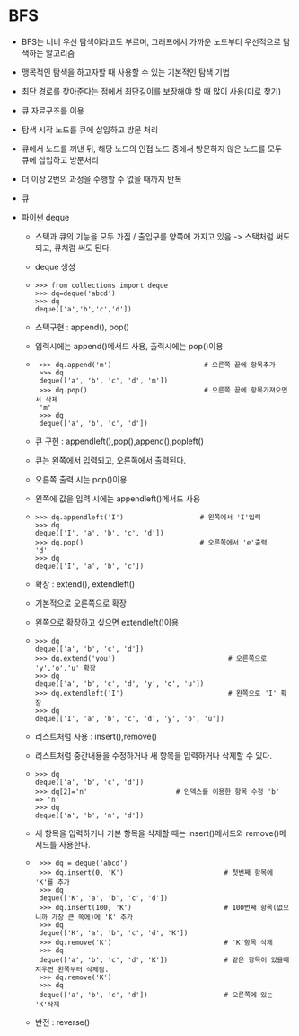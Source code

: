 # BFS
 - BFS는 너비 우선 탐색이라고도 부르며, 그래프에서 가까운 노드부터 우선적으로 탐색하는 알고리즘
 - 맹목적인 탐색을 하고자할 때 사용할 수 있는 기본적인 탐색 기법
 - 최단 경로를 찾아준다는  점에서 최단길이를 보장해야 할 때 많이 사용(미로 찾기)
 - 큐 자료구조를 이용
  - 탐색 시작 노드를 큐에 삽입하고 방문 처리
  - 큐에서 노드를 꺼낸 뒤, 해당 노드의 인접 노드 중에서 방문하지 않은 노드를 모두 큐에 삽입하고 방문처리
  - 더 이상 2번의 과정을 수행할 수 없을 때까지 반복
 - 큐

 - 파이썬 deque
   - 스택과 큐의 기능을 모두 가짐 / 출입구를 양쪽에 가지고 있음 -> 스택처럼 써도 되고, 큐처럼 써도 된다.
   - deque 생성
   - ```
     >>> from collections import deque
     >>> dq=deque('abcd')
     >>> dq
     deque(['a','b','c','d'])
     ``` 

   - 스택구현 : append(), pop()
   - 입력시에는 append()메서드 사용, 출력시에는 pop()이용
   - ```
      >>> dq.append('m')                       # 오른쪽 끝에 항목추가
      >>> dq
      deque(['a', 'b', 'c', 'd', 'm'])
      >>> dq.pop()                             # 오른쪽 끝에 항목가져오면서 삭제
      'm'
      >>> dq
      deque(['a', 'b', 'c', 'd']) 
     ```
  
   - 큐 구현 : appendleft(),pop(),append(),popleft()
   - 큐는 왼쪽에서 입력되고, 오른쪽에서 출력된다.
   - 오른쪽 출력 시는 pop()이용
   - 왼쪽에 값을 입력 시에는 appendleft()메서드 사용
   - ```
     >>> dq.appendleft('I')                   # 왼쪽에서 'I'입력
     >>> dq
     deque(['I', 'a', 'b', 'c', 'd'])
     >>> dq.pop()                             # 오른쪽에서 'e'출력
     'd'
     >>> dq
     deque(['I', 'a', 'b', 'c']) 

     ```
  
   - 확장 : extend(), extendleft()
   - 기본적으로 오른쪽으로 확장
   - 왼쪽으로 확장하고 싶으면 extendleft()이용
   - ```
     >>> dq
     deque(['a', 'b', 'c', 'd'])
     >>> dq.extend('you')                            # 오른쪽으로 'y','o','u' 확장
     >>> dq
     deque(['a', 'b', 'c', 'd', 'y', 'o', 'u'])
     >>> dq.extendleft('I')                          # 왼쪽으로 'I' 확장
     >>> dq
     deque(['I', 'a', 'b', 'c', 'd', 'y', 'o', 'u']) 

     ```
  
   - 리스트처럼 사용 : insert(),remove()
   - 리스트처럼 중간내용을 수정하거나 새 항목을 입력하거나 삭제할 수 있다.
   - ```
     >>> dq
     deque(['a', 'b', 'c', 'd'])
     >>> dq[2]='n'                      # 인덱스를 이용한 항목 수정 'b' => 'n'
     >>> dq
     deque(['a', 'b', 'n', 'd']) 
     
     ```
   - 새 항목을 입력하거나 기본 항목을 삭제할 때는 insert()메서드와 remove()메서드를 사용한다.
   - ```
      >>> dq = deque('abcd')
      >>> dq.insert(0, 'K')                         # 첫번째 항목에 'K'를 추가
      >>> dq
      deque(['K', 'a', 'b', 'c', 'd'])         
      >>> dq.insert(100, 'K')                       # 100번째 항목(없으니까 가장 큰 쪽에)에 'K' 추가
      >>> dq
      deque(['K', 'a', 'b', 'c', 'd', 'K'])  
      >>> dq.remove('K')                            # 'K'항목 삭제
      >>> dq
      deque(['a', 'b', 'c', 'd', 'K'])              # 같은 항목이 있을때 지우면 왼쪽부터 삭제됨.
      >>> dq.remove('K')
      >>> dq
      deque(['a', 'b', 'c', 'd'])                   # 오른쪽에 있는 'K'삭제
     ```
  
   - 반전 : reverse()

